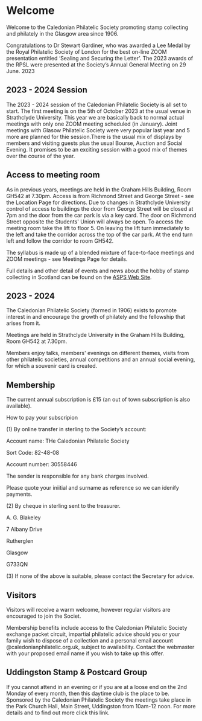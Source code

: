 # Welcome

Welcome to the Caledonian Philatelic Society promoting stamp collecting and philately in the Glasgow area since 1906.

Congratulations to Dr Stewart Gardiner, who was awarded a Lee Medal by the Royal Philatelic Society of London for the best on-line ZOOM presentation entitled ‘Sealing and Securing the Letter’. The 2023 awards of the RPSL were presented at the Society’s Annual General Meeting on 29 June. 2023

## 2023 - 2024 Session

The 2023 - 2024 session of the Caledonian Philatelic Society is all set to start. The first meeting is on the 5th of October 2023 at the usual venue in Strathclyde University. This year we are basically back to normal actual meetings with only one ZOOM meeting scheduled (in January). Joint meetings with Glasow Philatelic Society were very popular last year and 5 more are planned for thie session.There is the usual mix of displays by members and visiting guests plus the usual Bourse, Auction and Social Evening. It promises to be an exciting session with a good mix of themes over the course of the year.

## Access to meeting room 

As in previous years, meetings are held in the Graham Hills Building, Room GH542 at 7.30pm. Access is from Richmond Street and George Street - see the Location Page for directions. Due to changes in Strathclyde University control of access to buildings the door from George Street will be closed at 7pm and the door from the car park is via a key card. The door on Richmond Street opposite the Students' Union will always be open. To access the meeting room take the lift to floor 5. On leaving the lift turn immediately to the left and take the corridor across the top of the car park. At the end turn left and follow the corridor to room GH542.  

The syllabus is made up of a blended mixture of face-to-face meetings and ZOOM meetings - see Meetings Page for details.

Full details and other detail of events and news about the hobby of stamp collecting in Scotland can be found on the [ASPS Web Site](https://www.scottishphilately.co.uk).

## 2023 - 2024

The Caledonian Philatelic Society (formed in 1906) exists to promote interest in and encourage the growth of philately and the fellowship that arises from it.

Meetings are held in Strathclyde University in the Graham Hills Building, Room GH542 at 7.30pm.

Members enjoy talks, members' evenings on different themes, visits from other philatelic societies, annual competitions and an annual social evening, for which a souvenir card is created.

## Membership

The current annual subscription is &pound;15 (an out of town subscription is also available).

How to pay your subscripion

(1) By online transfer in sterling to the Society’s account:

Account name: THe Caledonian Philatelic Society

Sort Code: 82-48-08

Account number: 30558446

The sender is responsible for any bank charges involved.

Please quote your iniitial and surname as reference so we can idenify payments.

(2) By cheque in sterling sent to the treasurer. 

A. G. Blakeley

7 Albany Drive

Rutherglen

Glasgow

G733QN

(3) If none of the above is suitable, please contact the Secretary for advice.

## Visitors

Visitors will receive a warm welcome, however regular visitors are encouraged to join the Societ.

Membership benefits include access to the Caledonian Philatelic Society exchange packet circuit, impartial philatelic advice should you or your family wish to dispose of a collection and a personal email account @caledonianphilatelic.org.uk, subject to availability. Contact the webmaster with your proposed email name if you wish to take up this offer.

## Uddingston Stamp & Postcard Group

If you cannot attend in an evening or if you are at a loose end on the 2nd Monday of every month, then this daytime club is the place to be. Sponsored by the Caledonian Philatelic Society the meetings take place in the Park Church Hall, Main Street, Uddingston from 10am-12 noon. For more details and to find out more click this link.
